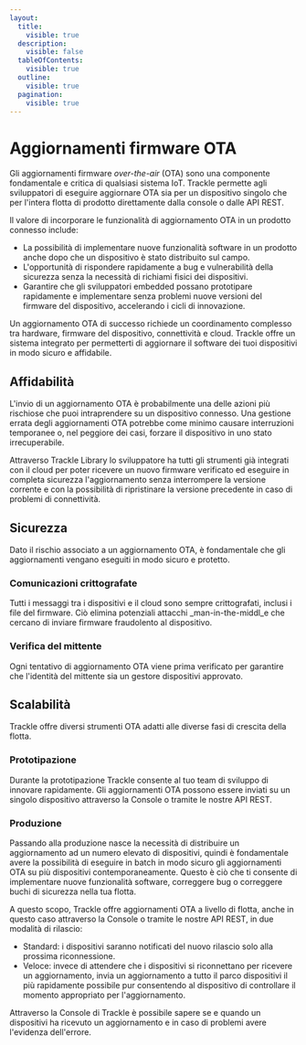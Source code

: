 ```yaml
---
layout:
  title:
    visible: true
  description:
    visible: false
  tableOfContents:
    visible: true
  outline:
    visible: true
  pagination:
    visible: true
---
```


# Aggiornamenti firmware OTA

Gli aggiornamenti firmware _over-the-air_ (OTA) sono una componente fondamentale e critica di qualsiasi sistema IoT. Trackle permette agli sviluppatori di eseguire aggiornare OTA sia per un dispositivo singolo che per l'intera flotta di prodotto direttamente dalla console o dalle API REST.

Il valore di incorporare le funzionalità di aggiornamento OTA in un prodotto connesso include:

* La possibilità di implementare nuove funzionalità software in un prodotto anche dopo che un dispositivo è stato distribuito sul campo.
* &#x20;L'opportunità di rispondere rapidamente a bug e vulnerabilità della sicurezza senza la necessità di richiami fisici dei dispositivi.
* Garantire che gli sviluppatori embedded possano prototipare rapidamente e implementare senza problemi nuove versioni del firmware del dispositivo, accelerando i cicli di innovazione.

Un aggiornamento OTA di successo richiede un coordinamento complesso tra hardware, firmware del dispositivo, connettività e cloud. Trackle offre un sistema integrato per permetterti di aggiornare il software dei tuoi dispositivi in modo sicuro e affidabile.

## Affidabilità

L'invio di un aggiornamento OTA è probabilmente una delle azioni più rischiose che puoi intraprendere su un dispositivo connesso. Una gestione errata degli aggiornamenti OTA potrebbe come minimo causare interruzioni temporanee o, nel peggiore dei casi, forzare il dispositivo in uno stato irrecuperabile.

Attraverso Trackle Library lo sviluppatore ha tutti gli strumenti già integrati con il cloud per poter ricevere un nuovo firmware verificato ed eseguire in completa sicurezza l'aggiornamento senza interrompere la versione corrente e con la possibilità di ripristinare la versione precedente in caso di problemi di connettività.

## Sicurezza

Dato il rischio associato a un aggiornamento OTA, è fondamentale che gli aggiornamenti vengano eseguiti in modo sicuro e protetto.

### Comunicazioni crittografate

Tutti i messaggi tra i dispositivi e il cloud sono sempre crittografati, inclusi i file del firmware. Ciò elimina potenziali attacchi _man-in-the-middl_e che cercano di inviare firmware fraudolento al dispositivo.

### **Verifica del mittente**

Ogni tentativo di aggiornamento OTA viene prima verificato per garantire che l'identità del mittente sia un gestore dispositivi approvato.

## Scalabilità

Trackle offre diversi strumenti OTA adatti alle diverse fasi di crescita della flotta.

### Prototipazione

Durante la prototipazione Trackle consente al tuo team di sviluppo di innovare rapidamente. Gli aggiornamenti OTA possono essere inviati su un singolo dispositivo attraverso la Console o tramite le nostre API REST.

### Produzione&#x20;

Passando alla produzione nasce la necessità di distribuire un aggiornamento ad un numero elevato di dispositivi, quindi è fondamentale avere la possibilità di eseguire in batch in modo sicuro gli aggiornamenti OTA su più dispositivi contemporaneamente. Questo è ciò che ti consente di implementare nuove funzionalità software, correggere bug o correggere buchi di sicurezza nella tua flotta.

A questo scopo, Trackle offre aggiornamenti OTA a livello di flotta, anche in questo caso attraverso la Console o tramite le nostre API REST, in due modalità di rilascio:

* Standard: i dispositivi saranno notificati del nuovo rilascio solo alla prossima riconnessione.
* Veloce: invece di attendere che i dispositivi si riconnettano per ricevere un aggiornamento, invia un aggiornamento a tutto il parco dispositivi il più rapidamente possibile pur consentendo al dispositivo di controllare il momento appropriato per l'aggiornamento.

Attraverso la Console di Trackle è possibile sapere se e quando un dispositivi ha ricevuto un aggiornamento e in caso di problemi avere l'evidenza dell'errore.

